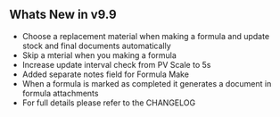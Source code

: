 Whats New in v9.9
--------------------------
- Choose a replacement material when making a formula and update stock and final documents automatically
- Skip a mterial when you making a formula
- Increase update interval check from PV Scale to 5s
- Added separate notes field for Formula Make
- When a formula is marked as completed it generates a document in formula attachments
- For full details please refer to the CHANGELOG
